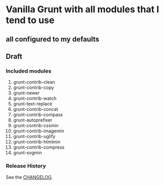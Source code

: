 # Vanilla Grunt with all modules that I tend to use
## all configured to my defaults

## Draft
### Included modules

1. grunt-contrib-clean
1. grunt-contrib-copy
1. grunt-newer
1. grunt-contrib-watch
1. grunt-text-replace
1. grunt-contrib-concat
1. grunt-contrib-compass
1. grunt-autoprefixer
1. grunt-contrib-cssmin
1. grunt-contrib-imagemin
1. grunt-contrib-uglify
1. grunt-contrib-htmlmin
1. grunt-contrib-compress
1. grunt-svgmin

### Release History
See the [CHANGELOG](CHANGELOG).
